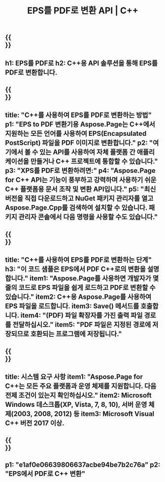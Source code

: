 ﻿---
translation: true
template: /_templates/_conversion-child-cpp.md
title: EPS를 PDF로 변환 API | C++
url: /cpp/conversion/eps-to-pdf/
description: C++ API 솔루션용 Aspose.Page에서 제공하는 EPS에서 PDF로의 변환. Windows 32비트, Windows 64비트 및 Linux 64비트용 C++ 런타임 환경에서 작동합니다.
informat: EPS
outformat: PDF
otherformats: XPS PS
---

{{<section banner>}}
---
h1: EPS를 PDF로
h2: C++용 API 솔루션을 통해 EPS를 PDF로 변환합니다.
---

{{<section overview>}}
---
title: "C++를 사용하여 EPS를 PDF로 변환하는 방법"
p1: "EPS to PDF 변환기용 Aspose.Page는 C++에서 지원하는 모든 언어를 사용하여 EPS(Encapsulated PostScript) 파일을 PDF 이미지로 변환합니다."
p2: "여기에서 볼 수 있는 API를 사용하여 자체 플랫폼 간 애플리케이션을 만들거나 C++ 프로젝트에 통합할 수 있습니다."
p3: "XPS를 PDF로 변환하려면:"
p4: "Aspose.Page for C++ API는 기능이 풍부하고 강력하며 사용하기 쉬운 C++ 플랫폼용 문서 조작 및 변환 API입니다."
p5: "최신 버전을 직접 다운로드하고 NuGet 패키지 관리자를 열고 Aspose.Page.Cpp를 검색하여 설치할 수 있습니다. 패키지 관리자 콘솔에서 다음 명령을 사용할 수도 있습니다."
---

{{<section feature1>}}
---
title: "C++를 사용하여 EPS를 PDF로 변환하는 단계"
h3: "이 코드 샘플은 EPS에서 PDF C++로의 변환을 설명합니다."
item1: "Aspose.Page를 사용하면 개발자가 몇 줄의 코드로 EPS 파일을 쉽게 로드하고 PDF로 변환할 수 있습니다."
item2: C++용 Aspose.Page를 사용하여 EPS 파일을 로드합니다.
item3: Save() 메서드를 호출합니다.
item4: "(PDF) 파일 확장자를 가진 출력 파일 경로를 전달하십시오."
item5: "PDF 파일은 지정된 경로에 저장되므로 호환되는 프로그램에 저장됩니다."
---

{{<section feature2>}}
---
title: 시스템 요구 사항
item1: "Aspose.Page for C++는 모든 주요 플랫폼과 운영 체제를 지원합니다. 다음 전제 조건이 있는지 확인하십시오."
item2: Microsoft Windows 데스크톱(XP, Vista, 7, 8, 10), 서버 운영 체제(2003, 2008, 2012) 등
item3: Microsoft Visual C++ 버전 2017 이상.
---

{{<section gist>}}
---
p1: "e1af0e06639806637acbe94be7b2c76a"
p2: "EPS에서 PDF로 C++ 변환"
---
